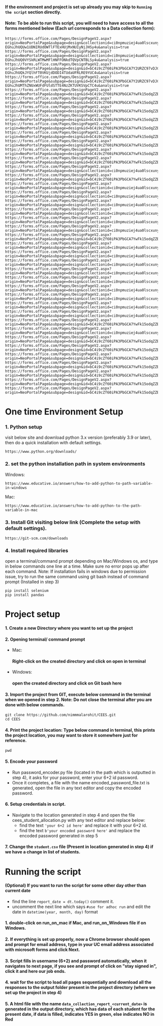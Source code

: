 #### If the environment and project is set up already you may skip to `Running the script` section directly. 

#### Note: To be able to run this script, you will need to have access to all the forms mentioned below (Each url corresponds to a Data collection form):

``` buildoutcfg
https://forms.office.com/Pages/DesignPageV2.aspx?origin=NeoPortalPage&subpage=design&collectionid=ci0npmuziej4ua0lscxuny&id=bC4i9cZf60iPA3PbGCA7Y2URZC97vDJCtT_H-EGhuJhUQUw1UDNIRUdOWTlFTExHUjMxNUIyNjJHSy4u&analysis=true
https://forms.office.com/Pages/DesignPageV2.aspx?origin=NeoPortalPage&subpage=design&collectionid=ci0npmuziej4ua0lscxuny&id=bC4i9cZf60iPA3PbGCA7Y2URZC97vDJCtT_H-EGhuJhUQ0VYSkRLWTMwMFlHNFFONkdTQVpCNTBLSy4u&analysis=true
https://forms.office.com/Pages/DesignPageV2.aspx?origin=NeoPortalPage&subpage=design&id=bC4i9cZf60iPA3PbGCA7Y2URZC97vDJCtT_H-EGhuJhUQkJYQlhFT0VKUjdDODI4TUdaUFRLRE9YUC4u&analysis=true
https://forms.office.com/Pages/DesignPageV2.aspx?origin=NeoPortalPage&subpage=design&id=bC4i9cZf60iPA3PbGCA7Y2URZC97vDJCtT_H-EGhuJhUMThZNUxWUFdFUldSTTE4NzZKTUVKSVpCTC4u&analysis=true
https://forms.office.com/Pages/DesignPageV2.aspx?origin=NeoPortalPage&subpage=design&id=bC4i9cZf60iPA3PbGCA7YwFk15odqZZBk0nbS_TJHypURU45SlRPOEJMWTgxOFNZVzFHTlpFUFRKUi4u&analysis=true
https://forms.office.com/Pages/DesignPageV2.aspx?origin=NeoPortalPage&subpage=design&id=bC4i9cZf60iPA3PbGCA7YwFk15odqZZBk0nbS_TJHypURjI5UTNESkRTTzdFSUVHNzZHV1hWMEExUC4u&analysis=true
https://forms.office.com/Pages/DesignPageV2.aspx?origin=NeoPortalPage&subpage=design&id=bC4i9cZf60iPA3PbGCA7YwFk15odqZZBk0nbS_TJHypUNFU5Q1ZQVjRHUzJDWlMySDU3Rjg3VU85Vy4u&analysis=true
https://forms.office.com/Pages/DesignPageV2.aspx?origin=NeoPortalPage&subpage=design&id=bC4i9cZf60iPA3PbGCA7YwFk15odqZZBk0nbS_TJHypUQkFKN09TMVNOSVJLVjQzME9WRFM3N0xLRS4u&analysis=true
https://forms.office.com/Pages/DesignPageV2.aspx?origin=NeoPortalPage&subpage=design&id=bC4i9cZf60iPA3PbGCA7YwFk15odqZZBk0nbS_TJHypUMEdVWlMySzg5VjAwR0tLWFFHUDBFRFc0NC4u&analysis=true
https://forms.office.com/Pages/DesignPageV2.aspx?origin=NeoPortalPage&subpage=design&id=bC4i9cZf60iPA3PbGCA7YwFk15odqZZBk0nbS_TJHypUM0I5SkhNMUZRRkUwNzlKN0pBT0s0OVM4Ti4u&analysis=true
https://forms.office.com/Pages/DesignPageV2.aspx?origin=NeoPortalPage&subpage=design&id=bC4i9cZf60iPA3PbGCA7YwFk15odqZZBk0nbS_TJHypUNEg4WTRRRUMyQU9TWUdLUTA1ME8wTlVETy4u&analysis=true
https://forms.office.com/Pages/DesignPageV2.aspx?origin=NeoPortalPage&subpage=design&id=bC4i9cZf60iPA3PbGCA7YwFk15odqZZBk0nbS_TJHypUMVMzMEJYQTlXSzhJWTFDV0YwVzc2MDlWMy4u&analysis=true
https://forms.office.com/Pages/DesignPageV2.aspx?origin=NeoPortalPage&subpage=design&id=bC4i9cZf60iPA3PbGCA7YwFk15odqZZBk0nbS_TJHypUMVlXS0dFNVFYMlNRQVAzWUpQTDBYVE8wSy4u&analysis=true
https://forms.office.com/Pages/DesignPageV2.aspx?origin=NeoPortalPage&subpage=design&collectionid=ci0npmuziej4ua0lscxuny&id=bC4i9cZf60iPA3PbGCA7YyvECyWnxklDhRUp86g5d0NUQk5SMFlWUFU1UzFVVzhJVllXMlpSWThUNy4u&analysis=true
https://forms.office.com/Pages/DesignPageV2.aspx?origin=NeoPortalPage&subpage=design&id=bC4i9cZf60iPA3PbGCA7YwFk15odqZZBk0nbS_TJHypUNzM3MjRUSVBTVzY0MVdORVFDRFJHUVNWWi4u&analysis=true
https://forms.office.com/Pages/DesignPageV2.aspx?origin=NeoPortalPage&subpage=design&collectionid=ci0npmuziej4ua0lscxuny&id=bC4i9cZf60iPA3PbGCA7YyvECyWnxklDhRUp86g5d0NURE1JWkpHN0kzM0JFT0FBTVhBTjUwN1kwUy4u&analysis=true
https://forms.office.com/Pages/DesignPageV2.aspx?origin=NeoPortalPage&subpage=design&collectionid=ci0npmuziej4ua0lscxuny&id=bC4i9cZf60iPA3PbGCA7YyvECyWnxklDhRUp86g5d0NUQkFaVTM5WUVUMVFMQUxQR1RIWjZZMzFTNS4u&analysis=true
https://forms.office.com/Pages/DesignPageV2.aspx?origin=NeoPortalPage&subpage=design&collectionid=ci0npmuziej4ua0lscxuny&id=bC4i9cZf60iPA3PbGCA7YyvECyWnxklDhRUp86g5d0NUMTYwUDZCTkZHUEIzMUc4NVU0TEY1UU9INS4u&analysis=true
https://forms.office.com/Pages/DesignPageV2.aspx?origin=NeoPortalPage&subpage=design&collectionid=ci0npmuziej4ua0lscxuny&id=bC4i9cZf60iPA3PbGCA7YyvECyWnxklDhRUp86g5d0NUN0g1NEtaVDMyM0YyWkNaSDNCTzNUWTVaRC4u&analysis=true
https://forms.office.com/Pages/DesignPageV2.aspx?origin=NeoPortalPage&subpage=design&collectionid=ci0npmuziej4ua0lscxuny&id=bC4i9cZf60iPA3PbGCA7YyvECyWnxklDhRUp86g5d0NUREtRRkdCTjRIWkRaOUJaR0pQQVZaUFZLMi4u&analysis=true
https://forms.office.com/Pages/DesignPageV2.aspx?origin=NeoPortalPage&subpage=design&collectionid=ci0npmuziej4ua0lscxuny&id=bC4i9cZf60iPA3PbGCA7YyvECyWnxklDhRUp86g5d0NUQUgwWkpRQzFPN1lRM1kxR1hJQkZVNVRRNy4u&analysis=true
https://forms.office.com/Pages/DesignPageV2.aspx?origin=NeoPortalPage&subpage=design&id=bC4i9cZf60iPA3PbGCA7YwFk15odqZZBk0nbS_TJHypUNEE0N1FMVk9ZSDVWSURMUUg4UEJLSjRMRi4u&analysis=true
https://forms.office.com/Pages/DesignPageV2.aspx?origin=NeoPortalPage&subpage=design&collectionid=ci0npmuziej4ua0lscxuny&id=bC4i9cZf60iPA3PbGCA7YyvECyWnxklDhRUp86g5d0NUM1VENlZDSEFRVzFOWDBPRk5YOEFIOVZURi4u&analysis=true
https://forms.office.com/Pages/DesignPageV2.aspx?origin=NeoPortalPage&subpage=design&collectionid=ci0npmuziej4ua0lscxuny&id=bC4i9cZf60iPA3PbGCA7YyvECyWnxklDhRUp86g5d0NUNzBSMldPSkg1UTg4V1dFUDI5TldMQUZWMS4u&analysis=true
https://forms.office.com/Pages/DesignPageV2.aspx?origin=NeoPortalPage&subpage=design&collectionid=ci0npmuziej4ua0lscxuny&id=bC4i9cZf60iPA3PbGCA7YyvECyWnxklDhRUp86g5d0NUM1pHSzVDNjBORlk1NEQ5U0laUTZWN0tZWC4u&analysis=true
https://forms.office.com/Pages/DesignPageV2.aspx?origin=NeoPortalPage&subpage=design&collectionid=ci0npmuziej4ua0lscxuny&id=bC4i9cZf60iPA3PbGCA7YyvECyWnxklDhRUp86g5d0NUQVNDRzJENDhCTzVISjdVMUFZREhXRTcxRS4u&analysis=true
https://forms.office.com/Pages/DesignPageV2.aspx?origin=NeoPortalPage&subpage=design&collectionid=ci0npmuziej4ua0lscxuny&id=bC4i9cZf60iPA3PbGCA7YyvECyWnxklDhRUp86g5d0NUNjNPWlBPS1ZNWTI0RklCU0NQNVpLTFg5Uy4u&analysis=true
https://forms.office.com/Pages/DesignPageV2.aspx?origin=NeoPortalPage&subpage=design&collectionid=ci0npmuziej4ua0lscxuny&id=bC4i9cZf60iPA3PbGCA7YyvECyWnxklDhRUp86g5d0NUMDM5VTFFT1FUMjlNMFZMQUNaTEJZMEFXRy4u&analysis=true
https://forms.office.com/Pages/DesignPageV2.aspx?origin=NeoPortalPage&subpage=design&collectionid=ci0npmuziej4ua0lscxuny&id=bC4i9cZf60iPA3PbGCA7YyvECyWnxklDhRUp86g5d0NUMlgxR0JGWkFXUTcwMFM4TFY2QlpHS1E4Ri4u&analysis=true
https://forms.office.com/Pages/DesignPageV2.aspx?origin=NeoPortalPage&subpage=design&collectionid=ci0npmuziej4ua0lscxuny&id=bC4i9cZf60iPA3PbGCA7YyvECyWnxklDhRUp86g5d0NUNkU5R1hPU1VBQ1pMNVRaMDhaNDNOVzdFVi4u&analysis=true
https://forms.office.com/Pages/DesignPageV2.aspx?origin=NeoPortalPage&subpage=design&collectionid=ci0npmuziej4ua0lscxuny&id=bC4i9cZf60iPA3PbGCA7YyvECyWnxklDhRUp86g5d0NUM1pHSzVDNjBORlk1NEQ5U0laUTZWN0tZWC4u&analysis=true
https://forms.office.com/Pages/DesignPageV2.aspx?origin=NeoPortalPage&subpage=design&id=bC4i9cZf60iPA3PbGCA7YwFk15odqZZBk0nbS_TJHypURUJTMUY1WVNKUFM5NldTN1RIMEZHV1NSVy4u&analysis=true
https://forms.office.com/Pages/DesignPageV2.aspx?origin=NeoPortalPage&subpage=design&collectionid=ci0npmuziej4ua0lscxuny&id=bC4i9cZf60iPA3PbGCA7YyvECyWnxklDhRUp86g5d0NUNjNPWlBPS1ZNWTI0RklCU0NQNVpLTFg5Uy4u&analysis=true
https://forms.office.com/Pages/DesignPageV2.aspx?origin=NeoPortalPage&subpage=design&id=bC4i9cZf60iPA3PbGCA7YwFk15odqZZBk0nbS_TJHypUOVBMMDZRNEREMU5GWVczUVdUU0EzS0M4Si4u&analysis=true
https://forms.office.com/Pages/DesignPageV2.aspx?origin=NeoPortalPage&subpage=design&id=bC4i9cZf60iPA3PbGCA7YwFk15odqZZBk0nbS_TJHypUMEdNQ1U3M1RVUzJOQzRBSFNCOTA3S0RSQi4u&analysis=true
https://forms.office.com/Pages/DesignPageV2.aspx?origin=NeoPortalPage&subpage=design&id=bC4i9cZf60iPA3PbGCA7YwFk15odqZZBk0nbS_TJHypUNUdPNjNRSFlMQzIxNDRRTEg4MEwwQTFMQS4u&analysis=true
https://forms.office.com/Pages/DesignPageV2.aspx?origin=NeoPortalPage&subpage=design&id=bC4i9cZf60iPA3PbGCA7YwFk15odqZZBk0nbS_TJHypUQk9ESU1OSVFMRU42NDE2VjVHME5aU1EwUS4u&analysis=true
https://forms.office.com/Pages/DesignPageV2.aspx?origin=NeoPortalPage&subpage=design&id=bC4i9cZf60iPA3PbGCA7YwFk15odqZZBk0nbS_TJHypUQVBBQTYzMzlINlBWVUVMOTVGVjFPUDBNNy4u&analysis=true
https://forms.office.com/Pages/DesignPageV2.aspx?origin=NeoPortalPage&subpage=design&id=bC4i9cZf60iPA3PbGCA7YwFk15odqZZBk0nbS_TJHypUM0RINU5FOUdZVzZTNEFFVTYzWDY1TlFNUS4u&analysis=true
https://forms.office.com/Pages/DesignPageV2.aspx?origin=NeoPortalPage&subpage=design&id=bC4i9cZf60iPA3PbGCA7YwFk15odqZZBk0nbS_TJHypUOUFZM1VaRkg3QlUwVE01NzJSSDMxWUxJRi4u&analysis=true"
```

# One time Environment Setup

### 1. Python setup
visit below site and download python 3.x version (preferably 3.9 or later), then do a quick installation with default settings.
``` buildoutcfg
https://www.python.org/downloads/
```

### 2. set the python installation path in system environments

Windows:
``` buildoutcfg
https://www.educative.io/answers/how-to-add-python-to-path-variable-in-windows
```

Mac:
``` buildoutcfg
https://www.educative.io/answers/how-to-add-python-to-the-path-variable-in-mac
```

### 3. Install Git visiting below link (Complete the setup with default settings).

``` buildoutcfg
https://git-scm.com/downloads
```


### 4. Install required libraries
open a terminal/command prompt depending on Mac/Windows os, and type in below commands one line at a time. Make sure no error pops up after each command.
Note: If installation fails in windows due to permission issue, try to run the same command using git bash instead of command prompt (Installed in step 3)
``` commandline
pip install selenium
pip install pandas 
```


# Project setup

#### 1. Create a new Directory where you want to set up the project
#### 2. Opening terminal/ command prompt
* Mac:
  #### Right-click on the created directory and click on open in terminal
* Windows:
  #### open the created directory and click on Git bash here

#### 3. Import the project from GIT, execute below command in the terminal when we opened in step 2. Note: Do not close the terminal after you are done with below commands.
```
git clone https://github.com/nimmmalarohit/CEES.git
cd CEES
```

#### 4. Print the project location: Type below command in terminal, this prints the project location, you may want to store it somewhere just for reference.
```
pwd
```

#### 5. Encode your password
* Run password_encoder.py file (located in the path which is outputted in step 4), it asks for your password, enter your 6+2 id password.
* Once it completes, a file with the name encoded_password_file.txt is generated, open the file in any text editor and copy the encoded password.

#### 6. Setup credentials in script.
* Navigate to the location generated in step 4 and open the file cees_student_allocation.py with any text editor and replace below:
  * find the text `'your 6+2 id here'` and replace it with your 6+2 id.
  * find the text `b'your encoded password here'` and replace the encoded password generated in step 5

#### 7. Change the `student.csv` file (Present in location generated in step 4) if we have a change in list of students. 

# Running the script
#### (Optional) If you want to run the script for some other day other than current date  
* find the line `report_date = dt.today()` comment it.
* uncomment the next line which says `#use for adhoc run` and edit the date in `datetime(year, month, day)` format
#### 1. double-click on run_on_mac if Mac, and run_on_Windows file if on Windows.
#### 2. If everything is set up properly, now a Chrome browser should open and prompt for email address, type in your UC email address associated with microsoft forms and click Next.
#### 3. Script fills in username (6+2) and password automatically, when it navigates to next page, if you see and prompt of click on "stay signed in", click it and here our job ends.
#### 4. wait for the script to load all pages sequentially and download all the responses to the output folder present in the project directory (where we set up the project in step 4)
#### 5. A html file with the name `data_collection_report_<current_date>` is generated in the output directory, which has data of each student for the present date, if data is filled, indicates YES in green, else indicates NO in Red
